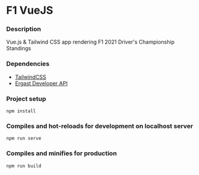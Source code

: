 # F1 VueJS

### Description
Vue.js & Tailwind CSS app rendering F1 2021 Driver's Championship Standings

### Dependencies
- [TailwindCSS](https://tailwindcss.com/docs/)
- [Ergast Developer API](http://ergast.com/mrd/)

### Project setup
```
npm install
```

### Compiles and hot-reloads for development on localhost server
```
npm run serve
```

### Compiles and minifies for production
```
npm run build
```

